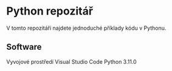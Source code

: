 # Python repozitář
V tomto repozitáři najdete jednoduché příklady kódu v Pythonu.
## Software
Vyvojové prostředí Visual Studio Code
Python 3.11.0
